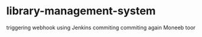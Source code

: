 # library-management-system
triggering webhook using Jenkins
commiting 
commiting again
Moneeb toor

